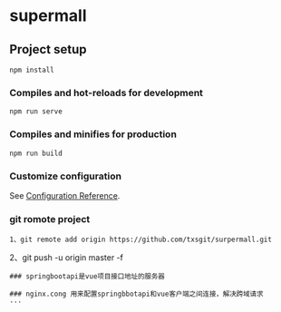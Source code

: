 # supermall

## Project setup
```
npm install
```

### Compiles and hot-reloads for development
```
npm run serve
```

### Compiles and minifies for production
```
npm run build
```

### Customize configuration
See [Configuration Reference](https://cli.vuejs.org/config/).

### git romote project 
```
1、git remote add origin https://github.com/txsgit/surpermall.git
```
2、git push -u origin master -f
```
### springbootapi是vue项目接口地址的服务器

### nginx.cong 用来配置springbbotapi和vue客户端之间连接，解决跨域请求
···
